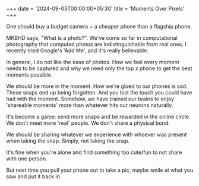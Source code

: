 +++
date = '2024-09-03T00:00:00+05:30'
title = 'Moments Over Pixels'
+++

One should buy a budget camera + a cheaper phone than a flagship phone.

MKBHD says, "What is a photo?". We've come so far in computational photography that computed photos are indistinguishable from real ones. I recently tried Google's 'Add Me', and it's really believable.

In general, I do not like the ease of photos. How we feel every moment needs to be captured and why we need only the top x phone to get the best moments possible.

We should be more in the moment. How we're glued to our phones is sad. These snaps end up being forgotten. And you lost the touch you could have had with the moment. Somehow, we have trained our brains to enjoy 'shareable moments' more than whatever hits our neurons naturally.

It's become a game: send more snaps and be rewarded in the online circle. We don't meet more 'real' people. We don't share a physical bond.

We should be sharing whatever we experience with whoever was present when taking the snap. Simply, not taking the snap.

It's fine when you're alone and find something too cute/fun to not share with one person.

But next time you pull your phone out to take a pic, maybe smile at what you saw and put it back in.
